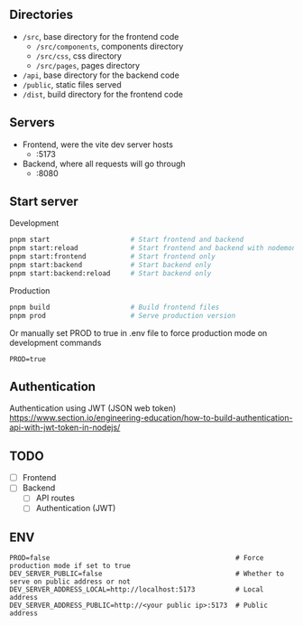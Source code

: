 ## Directories

- `/src`, base directory for the frontend code
  - `/src/components`, components directory
  - `/src/css`, css directory
  - `/src/pages`, pages directory
- `/api`, base directory for the backend code
- `/public`, static files served
- `/dist`, build directory for the frontend code

## Servers
- Frontend, were the vite dev server hosts
  - :5173
- Backend, where all requests will go through
  - :8080

## Start server

Development
```sh
pnpm start                    # Start frontend and backend
pnpm start:reload             # Start frontend and backend with nodemon
pnpm start:frontend           # Start frontend only
pnpm start:backend            # Start backend only
pnpm start:backend:reload     # Start backend only
```

Production
```sh
pnpm build                    # Build frontend files
pnpm prod                     # Serve production version
```

Or manually set PROD to true in .env file to force production mode on development commands
```
PROD=true
```

## Authentication

Authentication using JWT (JSON web token)
https://www.section.io/engineering-education/how-to-build-authentication-api-with-jwt-token-in-nodejs/

## TODO
- [ ] Frontend
- [ ] Backend
  - [ ] API routes
  - [ ] Authentication (JWT)

## ENV
```
PROD=false                                              # Force production mode if set to true
DEV_SERVER_PUBLIC=false                                 # Whether to serve on public address or not
DEV_SERVER_ADDRESS_LOCAL=http://localhost:5173          # Local address
DEV_SERVER_ADDRESS_PUBLIC=http://<your public ip>:5173  # Public address
```